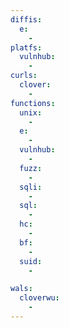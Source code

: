 ```yaml
---
diffis:
  e:
    -
platfs:
  vulnhub:
    -
curls:
  clover:
    -
functions:
  unix:
    -
  e:
    -
  vulnhub:
    -
  fuzz:
    -
  sqli:
    -
  sql:
    -
  hc:
    -
  bf:
    -
  suid:
    -

wals:
  cloverwu:
    -
---
```

